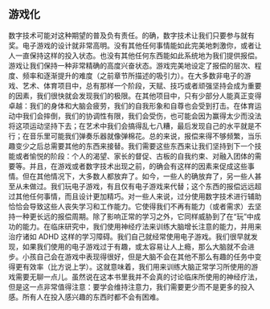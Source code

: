 ## 游戏化

数字技术可能对这种期望的普及负有责任。的确，数字技术让我们只要参与就有奖。电子游戏的设计就非常高明。没有其他任何事情能如此完美地刺激你，或者让人一直保持这样的投入状态。也没有其他任何东西能如此系统地为我们提供报偿。游戏让我们保持一种非常精确的高度兴奋状态。游戏完美地设定了报偿的层次、程度、频率和逐渐提升的难度（之前章节所描述的吸引力）。在大多数非电子的游戏、艺术、体育项目中，总有那样一个阶段，天赋、技巧或者顽强坚持会成为重要的因素，我们很快就会发现我们的极限。在其他项目中，只有少部分人能真正变得卓越：我们的身体和大脑会疲劳，我们的自我形象和自尊也会受到打击。在体育运动中我们会摔倒，我们的协调性有限，我们会受伤，也可能会因为赢得太少而没法将这项运动坚持下去；在艺术中我们会搞得乱七八糟，最后发现自己的水平就是不行；在音乐里可能我们弹奏乐器就像弹棉花。总的来说，报偿来得不够频繁，当乐趣变少之后总需要其他的东西来接替。我们需要这些东西来让我们坚持到下一个技能或者愉悦的阶段：个人的渴望、家长的督促、古板的自我约束、对融入团体的需要等。并且，在游戏或者数字技术出现之前，的确会有这样的因素来促成这些事情。但在其他情况下，大多数人都放弃了。如今，一些人的确放弃了，另一些人甚至从未做过。我们玩电子游戏，有且仅有电子游戏来代替；这个东西的报偿远远超过其他任何事情，而且设计更加精巧。对一些人来说，过分使用数字技术进行辅助恰恰会导致这些人丧失学习和工作能力。它使得我们不再有能力（或者需求）去坚持一种更长远的报偿周期。除了影响正常的学习之外，它同样威胁到了在“玩”中成功的能力。在临床研究中，我们使用神经疗法来训练大脑增长注意的能力，并用来治疗诸如 ADHD 这样的学习障碍。我们自己就经常使用电子游戏。我们很早就发现，如果我们使用的电子游戏过于有趣，或太容易让人上瘾，那么大脑就不会进步。小孩自己会在游戏中表现得很好，但是大脑不会在其他不那么有趣的任务中变得更有效率（比方说上学）。这就意味着，我们用来训练大脑正常学习所使用的游戏需要无聊一点儿。虽然说在这本书里我并不会真的讨论临床所使用的神经疗法，但是这一点非常值得注意：要学会维持注意力，我们需要更少而不是更多的投入感。所有人在投入感兴趣的东西时都不会有困难。<span id="part0027.html"></span>
